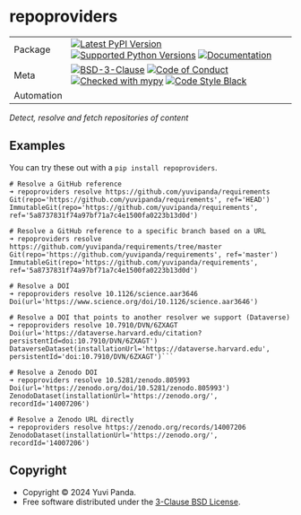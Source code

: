 # repoproviders

|            |                                                                                                                                                                                                                                                                                                                                                                                                                              |
| ---------- | ---------------------------------------------------------------------------------------------------------------------------------------------------------------------------------------------------------------------------------------------------------------------------------------------------------------------------------------------------------------------------------------------------------------------------- |
| Package    | [![Latest PyPI Version](https://img.shields.io/pypi/v/repoproviders.svg)](https://pypi.org/project/repoproviders/) [![Supported Python Versions](https://img.shields.io/pypi/pyversions/repoproviders.svg)](https://pypi.org/project/repoproviders/) [![Documentation](https://readthedocs.org/projects/repoproviders/badge/?version=latest)](https://repoproviders.readthedocs.io/en/latest/?badge=latest)                  |
| Meta       | [![BSD-3-Clause](https://img.shields.io/pypi/l/repoproviders.svg)](LICENSE) [![Code of Conduct](https://img.shields.io/badge/Contributor%20Covenant-v2.0%20adopted-ff69b4.svg)](.github/CODE_OF_CONDUCT.md) [![Checked with mypy](https://www.mypy-lang.org/static/mypy_badge.svg)](https://mypy-lang.org/) [![Code Style Black](https://img.shields.io/badge/code%20style-black-000000.svg)](https://github.com/ambv/black) |
| Automation |                                                                                                                                                                                                                                                                                                                                                                                                                              |

_Detect, resolve and fetch repositories of content_

## Examples

You can try these out with a `pip install repoproviders`.

```shell
# Resolve a GitHub reference
➜ repoproviders resolve https://github.com/yuvipanda/requirements
Git(repo='https://github.com/yuvipanda/requirements', ref='HEAD')
ImmutableGit(repo='https://github.com/yuvipanda/requirements', ref='5a8737831f74a97bf71a7c4e1500fa0223b13d0d')

# Resolve a GitHub reference to a specific branch based on a URL
➜ repoproviders resolve https://github.com/yuvipanda/requirements/tree/master
Git(repo='https://github.com/yuvipanda/requirements', ref='master')
ImmutableGit(repo='https://github.com/yuvipanda/requirements', ref='5a8737831f74a97bf71a7c4e1500fa0223b13d0d')

# Resolve a DOI
➜ repoproviders resolve 10.1126/science.aar3646
Doi(url='https://www.science.org/doi/10.1126/science.aar3646')

# Resolve a DOI that points to another resolver we support (Dataverse)
➜ repoproviders resolve 10.7910/DVN/6ZXAGT
Doi(url='https://dataverse.harvard.edu/citation?persistentId=doi:10.7910/DVN/6ZXAGT')
DataverseDataset(installationUrl='https://dataverse.harvard.edu', persistentId='doi:10.7910/DVN/6ZXAGT')```

# Resolve a Zenodo DOI
➜ repoproviders resolve 10.5281/zenodo.805993
Doi(url='https://zenodo.org/doi/10.5281/zenodo.805993')
ZenodoDataset(installationUrl='https://zenodo.org/', recordId='14007206')

# Resolve a Zenodo URL directly
➜ repoproviders resolve https://zenodo.org/records/14007206
ZenodoDataset(installationUrl='https://zenodo.org/', recordId='14007206')
```

## Copyright

- Copyright © 2024 Yuvi Panda.
- Free software distributed under the [3-Clause BSD License](./LICENSE).
